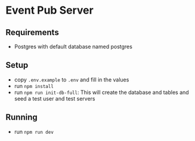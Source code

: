 # Event Pub Server
## Requirements
- Postgres with default database named postgres

## Setup
- copy `.env.example` to `.env` and fill in the values
- run `npm install`
- run `npm run init-db-full`: This will create the database and tables and seed a test user and test servers

## Running
- run `npm run dev`